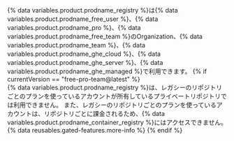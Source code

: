 {% data variables.product.prodname_registry %}は{% data variables.product.prodname_free_user %}、{% data variables.product.prodname_pro %}、{% data variables.product.prodname_free_team %}のOrganization、{% data variables.product.prodname_team %}、{% data variables.product.prodname_ghe_cloud %}、{% data variables.product.prodname_ghe_server %}、{% data variables.product.prodname_ghe_managed %}で利用できます。
{% if currentVersion == "free-pro-team@latest" %}
<br>
{% data variables.product.prodname_registry %}は、レガシーのリポジトリごとのプランを使っているアカウントが所有しているプライベートリポジトリでは利用できません。 また、レガシーのリポジトリごとのプランを使っているアカウントは、リポジトリごとに課金されるため、{% data variables.product.prodname_container_registry %}にはアクセスできません。 {% data reusables.gated-features.more-info %}
{% endif %}
